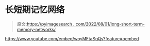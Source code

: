 # 长短期记忆网络

> 原文:[https://pyimagesearch . com/2022/08/01/long-short-term-memory-networks/](https://pyimagesearch.com/2022/08/01/long-short-term-memory-networks/)

<https://www.youtube.com/embed/woyMFtaSqQs?feature=oembed>